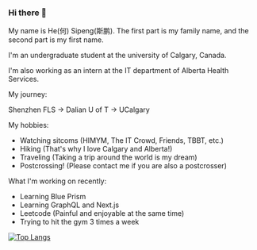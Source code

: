 ### Hi there 👋

My name is He(何) Sipeng(斯鹏). The first part is my family name, and the second part is my first name.

I'm an undergraduate student at the university of Calgary, Canada.

I'm also working as an intern at the IT department of Alberta Health Services.

My journey:

Shenzhen FLS -> Dalian U of T -> UCalgary

My hobbies: 

- Watching sitcoms (HIMYM, The IT Crowd, Friends, TBBT, etc.)
- Hiking (That's why I love Calgary and Alberta!)
- Traveling (Taking a trip around the world is my dream)
- Postcrossing! (Please contact me if you are also a postcrosser)

What I'm working on recently:

- Learning Blue Prism
- Learning GraphQL and Next.js
- Leetcode (Painful and enjoyable at the same time)
- Trying to hit the gym 3 times a week

[![Top Langs](https://github-readme-stats.vercel.app/api/top-langs/?username=hsp8412&layout=compact&hide=css,assembly&langs_count=10)](https://github.com/anuraghazra/github-readme-stats)


<!--
**hsp8412/hsp8412** is a ✨ _special_ ✨ repository because its `README.md` (this file) appears on your GitHub profile.

Here are some ideas to get you started:

- 🔭 I’m currently working on ...
- 🌱 I’m currently learning ...
- 👯 I’m looking to collaborate on ...
- 🤔 I’m looking for help with ...
- 💬 Ask me about ...
- 📫 How to reach me: ...
- 😄 Pronouns: ...
- ⚡ Fun fact: ...
-->
